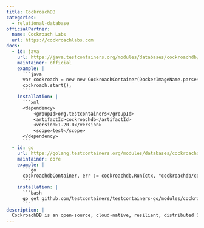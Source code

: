 ```yaml
---
title: CockroachDB
categories:
  - relational-database
officialPartner:
  name: Cockroach Labs
  url: https://cockroachlabs.com
docs:
  - id: java
    url: https://java.testcontainers.org/modules/databases/cockroachdb/
    maintainer: official
    example: |
      ```java
      var cockroach = new new CockroachContainer(DockerImageName.parse("cockroachdb/cockroach:v22.2.3"));
      cockroach.start();
      ```
    installation: |
      ```xml
      <dependency>
          <groupId>org.testcontainers</groupId>
          <artifactId>cockroachdb</artifactId>
          <version>1.20.0</version>
          <scope>test</scope>
      </dependency>
      ```
  - id: go
    url: https://golang.testcontainers.org/modules/databases/cockroachdb/
    maintainer: core
    example: |
      ```go
      cockroachdbContainer, err := cockroachdb.Run(ctx, "cockroachdb/cockroach:v22.2.3")
      ```
    installation: |
      ```bash
      go get github.com/testcontainers/testcontainers-go/modules/cockroachdb
      ```
description: |
  CockroachDB is an open-source, cloud-native, resilient, distributed SQL database.
---
```

